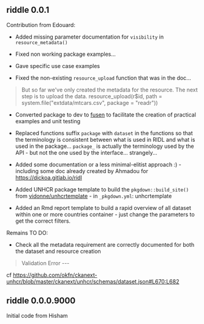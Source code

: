 ## riddle  0.0.1

Contribution from Edouard:

 * Added missing parameter documentation for `visibility` in `resource_metadata()`
 
 * Fixed non working package examples... 
 
 * Gave specific use case examples
 
 * Fixed the non-existing `resource_upload` function that was in the doc... 
 
 > But so far we've only created the metadata for the resource. The next step is to upload the data.
 > resource_upload(r$id, path = system.file("extdata/mtcars.csv", package = "readr"))

 * Converted package to dev to [fusen](https://thinkr-open.github.io/fusen) to facilitate the creation of practical examples and unit testing
 
 * Replaced functions suffix `package` with `dataset` in the functions so that the terminology is consistent between what is used in RIDL and what is used in the package... `package_` is actually the terminology used by the API - but not the one used by the interface... strangely... 
 
 * Added some documentation or a less minimal-elitist approach :) - including some doc already created by Ahmadou for https://dickoa.gitlab.io/ridl 
 
 * Added UNHCR package template to build the `pkgdown::build_site()` from [vidonne/unhcrtemplate](https://github.com/vidonne/unhcrtemplate) -  in `_pkgdown.yml`: unhcrtemplate
 
 * Added an Rmd report template to build a rapid overview of all dataset within one or more countries container - just change the parameters to get the correct filters.
 
 
Remains TO DO:
 
  * Check all the metadata requirement are correctly documented for both the dataset and resource creation
  
  > Validation Error --- 

cf https://github.com/okfn/ckanext-unhcr/blob/master/ckanext/unhcr/schemas/dataset.json#L670:L682


## riddle   0.0.0.9000

Initial code from Hisham
